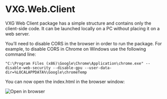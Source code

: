 # VXG.Web.Client

VXG Web Client package has a simple structure and contains only the client-side code. It can be launched locally on a PC without placing it on a web server.

You’ll need to disable CORS in the browser in order to run the package. For example, to disable CORS in Chrome on Windows use the following command line:

```
"C:\Program Files (x86)\Google\Chrome\Application\chrome.exe" --disable-web-security --disable-gpu --user-data-dir=%LOCALAPPDATA%\Google\chromeTemp
```

You can now open the index.html in the browser window:


![Open in browser](https://help.videoexpertsgroup.com/kb/2122940432/image-20211203-200629.png?inst-v=ca1f3e89-7fb7-4710-82fb-76b7611dc64e)

